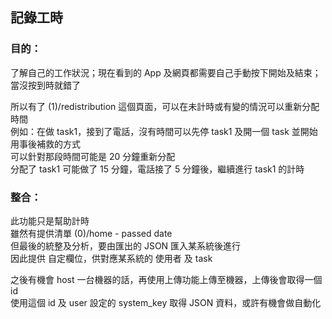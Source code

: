 ## 記錄工時
### 目的：

了解自己的工作狀況；現在看到的 App 及網頁都需要自己手動按下開始及結束；當沒按到時就錯了  

所以有了 (1)/redistribution 這個頁面，可以在未計時或有變的情況可以重新分配時間  
例如：在做 task1，接到了電話，沒有時間可以先停 task1 及開一個 task 並開始  
用事後補救的方式  
可以針對那段時間可能是 20 分鐘重新分配  
分配了 task1 可能做了 15 分鐘，電話接了 5 分鐘後，繼續進行 task1 的計時

### 整合：
此功能只是幫助計時  
雖然有提供清單 (0)/home - passed date  
但最後的統整及分析，要由匯出的 JSON 匯入某系統後進行  
因此提供 自定欄位，供對應某系統的 使用者 及 task

之後有機會 host 一台機器的話，再使用上傳功能上傳至機器，上傳後會取得一個 id  
使用這個 id 及 user 設定的 system_key 取得 JSON 資料，或許有機會做自動化